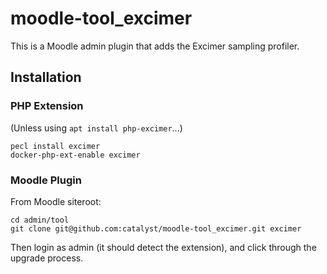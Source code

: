 # moodle-tool_excimer

This is a Moodle admin plugin that adds the Excimer sampling profiler.

## Installation

### PHP Extension

(Unless using `apt install php-excimer`...)

```
pecl install excimer
docker-php-ext-enable excimer
```

### Moodle Plugin 

From Moodle siteroot:

```
cd admin/tool
git clone git@github.com:catalyst/moodle-tool_excimer.git excimer
```

Then login as admin (it should detect the extension), and click through the upgrade process.
